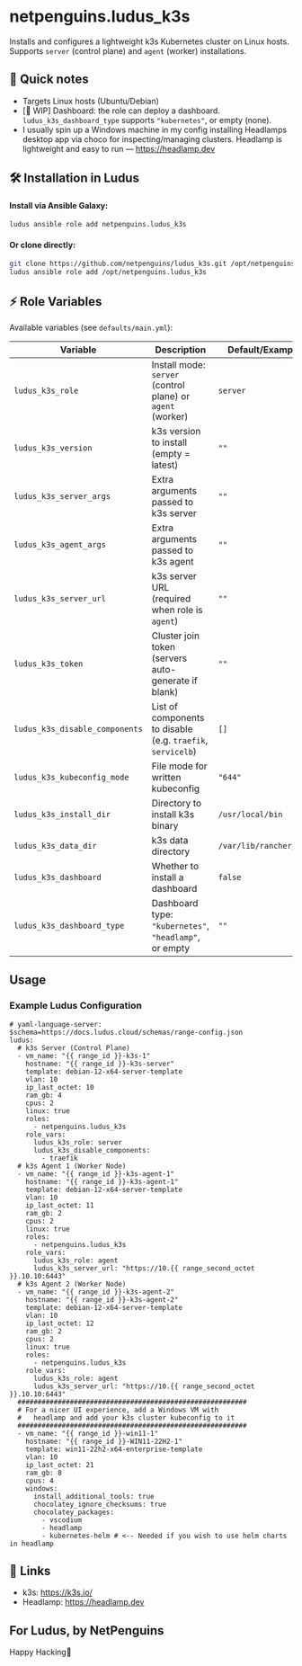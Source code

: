 # netpenguins.ludus_k3s

Installs and configures a lightweight k3s Kubernetes cluster on Linux hosts. Supports `server` (control plane) and `agent` (worker) installations.

## 📝 Quick notes

- Targets Linux hosts (Ubuntu/Debian)
- [🚧 WIP] Dashboard: the role can deploy a dashboard. `ludus_k3s_dashboard_type` supports `"kubernetes"`, or empty (none).
- I usually spin up a Windows machine in my config installing Headlamps desktop app via choco for inspecting/managing clusters. Headlamp is lightweight and easy to run — https://headlamp.dev

## 🛠️ Installation in Ludus

#### Install via Ansible Galaxy:

```sh
ludus ansible role add netpenguins.ludus_k3s
```

#### Or clone directly:

```sh
git clone https://github.com/netpenguins/ludus_k3s.git /opt/netpenguins.ludus_k3s
ludus ansible role add /opt/netpenguins.ludus_k3s
```

## ⚡️ Role Variables

Available variables (see `defaults/main.yml`):

| Variable | Description | Default/Example |
|---|---|---|
| `ludus_k3s_role` | Install mode: `server` (control plane) or `agent` (worker) | `server` |
| `ludus_k3s_version` | k3s version to install (empty = latest) | `""` |
| `ludus_k3s_server_args` | Extra arguments passed to k3s server | `""` |
| `ludus_k3s_agent_args` | Extra arguments passed to k3s agent | `""` |
| `ludus_k3s_server_url` | k3s server URL (required when role is `agent`) | `""` |
| `ludus_k3s_token` | Cluster join token (servers auto-generate if blank) | `""` |
| `ludus_k3s_disable_components` | List of components to disable (e.g. `traefik`, `servicelb`) | `[]` |
| `ludus_k3s_kubeconfig_mode` | File mode for written kubeconfig | `"644"` |
| `ludus_k3s_install_dir` | Directory to install k3s binary | `/usr/local/bin` |
| `ludus_k3s_data_dir` | k3s data directory | `/var/lib/rancher/k3s` |
| `ludus_k3s_dashboard` | Whether to install a dashboard | `false` |
| `ludus_k3s_dashboard_type` | Dashboard type: `"kubernetes"`, `"headlamp"`, or empty | `""` |

## Usage
### Example Ludus Configuration
```
# yaml-language-server: $schema=https://docs.ludus.cloud/schemas/range-config.json
ludus:
  # k3s Server (Control Plane)
  - vm_name: "{{ range_id }}-k3s-1"
    hostname: "{{ range_id }}-k3s-server"
    template: debian-12-x64-server-template
    vlan: 10
    ip_last_octet: 10
    ram_gb: 4
    cpus: 2
    linux: true
    roles:
      - netpenguins.ludus_k3s
    role_vars:
      ludus_k3s_role: server
      ludus_k3s_disable_components:
        - traefik
  # k3s Agent 1 (Worker Node)
  - vm_name: "{{ range_id }}-k3s-agent-1"
    hostname: "{{ range_id }}-k3s-agent-1"
    template: debian-12-x64-server-template
    vlan: 10
    ip_last_octet: 11
    ram_gb: 2
    cpus: 2
    linux: true
    roles:
      - netpenguins.ludus_k3s
    role_vars:
      ludus_k3s_role: agent
      ludus_k3s_server_url: "https://10.{{ range_second_octet }}.10.10:6443"
  # k3s Agent 2 (Worker Node)
  - vm_name: "{{ range_id }}-k3s-agent-2"
    hostname: "{{ range_id }}-k3s-agent-2"
    template: debian-12-x64-server-template
    vlan: 10
    ip_last_octet: 12
    ram_gb: 2
    cpus: 2
    linux: true
    roles:
      - netpenguins.ludus_k3s
    role_vars:
      ludus_k3s_role: agent
      ludus_k3s_server_url: "https://10.{{ range_second_octet }}.10.10:6443"
  #########################################################
  # For a nicer UI experience, add a Windows VM with 
  #   headlamp and add your k3s cluster kubeconfig to it
  #########################################################
  - vm_name: "{{ range_id }}-win11-1"
    hostname: "{{ range_id }}-WIN11-22H2-1"
    template: win11-22h2-x64-enterprise-template
    vlan: 10
    ip_last_octet: 21
    ram_gb: 8
    cpus: 4
    windows:
      install_additional_tools: true
      chocolatey_ignore_checksums: true
      chocolatey_packages:
        - vscodium
        - headlamp
        - kubernetes-helm # <-- Needed if you wish to use helm charts in headlamp
```

## 🔗 Links

- k3s: https://k3s.io/
- Headlamp: https://headlamp.dev

## For Ludus, by NetPenguins

Happy Hacking🐧

